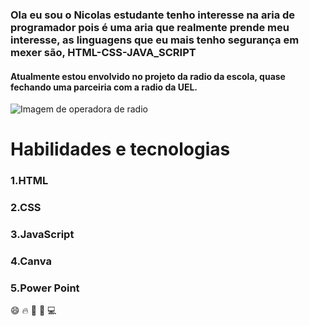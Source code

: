 ### Ola eu sou o Nicolas estudante tenho interesse na aria de programador pois é uma aria que realmente prende meu interesse, as linguagens que eu mais tenho segurança em mexer são, HTML-CSS-JAVA_SCRIPT
#### Atualmente estou envolvido no projeto da radio da escola, quase fechando uma parceiria com a radio da UEL.
![Imagem de operadora de radio](https://encrypted-tbn0.gstatic.com/images?q=tbn:ANd9GcQ13YulFceEIEzHt64Ga61WMOovt2M_rL14SQ&s)
# Habilidades e tecnologias
### 1.HTML
### 2.CSS
### 3.JavaScript
### 4.Canva
### 5.Power Point

:smile: :fire: :file_folder: :space_invader: :computer:

<!--
**NexStage675/NexStage675** is a ✨ _special_ ✨ repository because its `README.md` (this file) appears on your GitHub profile.
| ![Open Sourcerer](/Media/Badges/
- 🔭 I’m currently working on ...
- 🌱 I’m currently learning ...
- 👯 I’m looking to collaborate on ...
- 🤔 I’m looking for help with ...
- 💬 Ask me about ...
- 📫 How to reach me: ...
- 😄 Pronouns: ...
- ⚡ Fun fact: ...
-->
